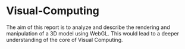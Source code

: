 # Visual-Computing

The aim of this report is to analyze and describe the rendering and manipulation of a 3D model using WebGL. This would lead to a deeper understanding of the core of Visual Computing.
